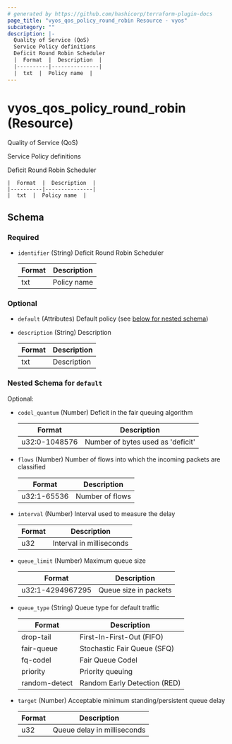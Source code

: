 ```yaml
---
# generated by https://github.com/hashicorp/terraform-plugin-docs
page_title: "vyos_qos_policy_round_robin Resource - vyos"
subcategory: ""
description: |-
  Quality of Service (QoS)
  Service Policy definitions
  Deficit Round Robin Scheduler
  |  Format  |  Description  |
  |----------|---------------|
  |  txt  |  Policy name  |
---
```


# vyos_qos_policy_round_robin (Resource)

Quality of Service (QoS)

Service Policy definitions

Deficit Round Robin Scheduler

    |  Format  |  Description  |
    |----------|---------------|
    |  txt  |  Policy name  |



<!-- schema generated by tfplugindocs -->
## Schema

### Required

- `identifier` (String) Deficit Round Robin Scheduler

    |  Format  |  Description  |
    |----------|---------------|
    |  txt  |  Policy name  |

### Optional

- `default` (Attributes) Default policy (see [below for nested schema](#nestedatt--default))
- `description` (String) Description

    |  Format  |  Description  |
    |----------|---------------|
    |  txt  |  Description  |

<a id="nestedatt--default"></a>
### Nested Schema for `default`

Optional:

- `codel_quantum` (Number) Deficit in the fair queuing algorithm

    |  Format  |  Description  |
    |----------|---------------|
    |  u32:0-1048576  |  Number of bytes used as 'deficit'  |
- `flows` (Number) Number of flows into which the incoming packets are classified

    |  Format  |  Description  |
    |----------|---------------|
    |  u32:1-65536  |  Number of flows  |
- `interval` (Number) Interval used to measure the delay

    |  Format  |  Description  |
    |----------|---------------|
    |  u32  |  Interval in milliseconds  |
- `queue_limit` (Number) Maximum queue size

    |  Format  |  Description  |
    |----------|---------------|
    |  u32:1-4294967295  |  Queue size in packets  |
- `queue_type` (String) Queue type for default traffic

    |  Format  |  Description  |
    |----------|---------------|
    |  drop-tail  |  First-In-First-Out (FIFO)  |
    |  fair-queue  |  Stochastic Fair Queue (SFQ)  |
    |  fq-codel  |  Fair Queue Codel  |
    |  priority  |  Priority queuing  |
    |  random-detect  |  Random Early Detection (RED)  |
- `target` (Number) Acceptable minimum standing/persistent queue delay

    |  Format  |  Description  |
    |----------|---------------|
    |  u32  |  Queue delay in milliseconds  |
